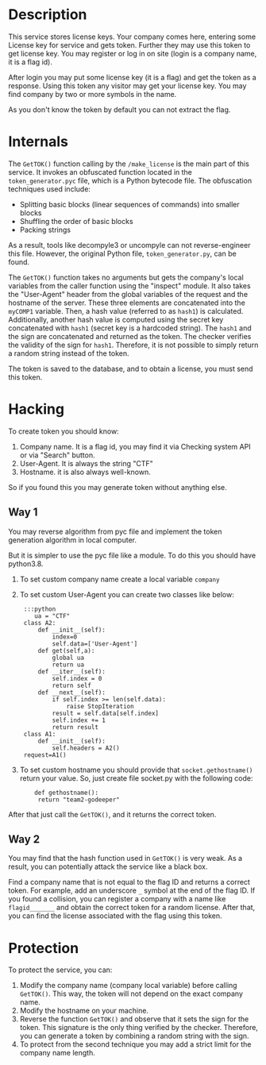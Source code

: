 # Description
This service stores license keys. Your company comes here, entering some License key for service and gets token. Further they may use this token to get license key.
You may register or log in on site (login is a company name, it is a flag id).

After login you may put some license key (it is a flag) and get the token as a response. Using this token any visitor may
get your license key. You may find company by two or more symbols in the name.

As you don't know the token by default you can not extract the flag.

# Internals

The `GetTOK()` function calling by the `/make_license` is the main part of this service. It invokes an obfuscated function located in the `token_generator.pyc` file, which is a Python bytecode file. The obfuscation techniques used include:

* Splitting basic blocks (linear sequences of commands) into smaller blocks
* Shuffling the order of basic blocks
* Packing strings

As a result, tools like decompyle3 or uncompyle can not reverse-engineer this file. However, the original Python file, `token_generator.py`, can be found.

The `GetTOK()` function takes no arguments but gets the company's local variables from the caller function using the "inspect" module. It also takes the "User-Agent" header from the global variables of the request and the hostname of the server. These three elements are concatenated into the `myCOMP1` variable. Then, a hash value (referred to as `hash1`) is calculated. Additionally, another hash value is computed using the secret key concatenated with `hash1` (secret key is a hardcoded string). The `hash1` and the sign are concatenated and returned as the token. The checker verifies the validity of the sign for `hash1`. Therefore, it is not possible to simply return a random string instead of the token.

The token is saved to the database, and to obtain a license, you must send this token.

# Hacking

To create token you should know:

1. Company name. It is a flag id, you may find it via Checking system API or via "Search" button.
2. User-Agent. It is always the string "CTF" 
3. Hostname. it is also always well-known.

So if you found this you may generate token without anything else.

## Way 1

You may reverse algorithm from pyc file and implement the token generation algorithm in local computer.

But it is simpler to use the pyc file like a module. To do this you should have python3.8.

1. To set custom company name create a local variable `company`
2. To set custom User-Agent you can create two classes like below:

        :::python
           ua = "CTF"
        class A2:
            def __init__(self):
                index=0
                self.data=['User-Agent']
            def get(self,a):
                global ua
                return ua
            def __iter__(self):
                self.index = 0
                return self
            def __next__(self):
                if self.index >= len(self.data):
                    raise StopIteration
                result = self.data[self.index]
                self.index += 1
                return result
        class A1:
            def __init__(self):
                self.headers = A2()
        request=A1()

3. To set custom hostname you should provide that `socket.gethostname()` return your value. So, just create file
 socket.py with the following code:

           def gethostname():
            return "team2-godeeper"

After that just call the `GetTOK()`, and it returns the correct token.

## Way 2

You may find that the hash function used in `GetTOK()` is very weak. As a result, you can potentially attack the service like a black box.

Find a company name that is not equal to the flag ID and returns a correct token. For example, add an underscore `_` symbol at the end of the flag ID. If you found a collision, you can register a company with a name like `flagid_______` and obtain the correct token for a random license. After that, you can find the license associated with the flag using this token.


# Protection

To protect the service, you can:

1. Modify the company name (company local variable) before calling `GetTOK()`. This way, the token will not depend on the exact company name.
2. Modify the hostname on your machine.
3. Reverse the function `GetTOK()` and observe that it sets the sign for the token. This signature is the only thing verified by the checker. Therefore, you can generate a token by combining a random string with the sign.
4. To protect from the second technique you may add a strict limit for the company name length.
